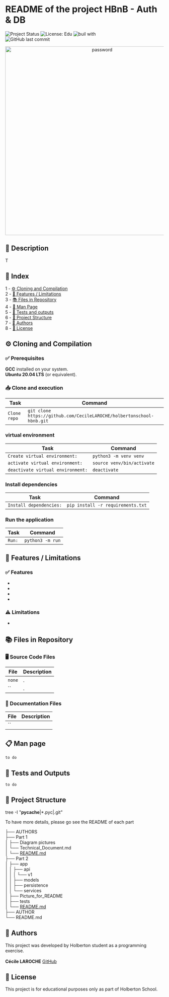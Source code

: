 # README of the project HBnB - Auth & DB

![Project Status](https://img.shields.io/badge/status-development-yellow)  ![License: Edu](https://img.shields.io/badge/license-Educational-lightgrey)  ![buil with](https://img.shields.io/badge/built_with-❤️‍🔥-df0000)\
![GitHub last commit](https://img.shields.io/github/last-commit/CecileLAROCHE/holbertonschool-hbnb?label=Last%20commit)

<p align="center"><img src="https://media3.giphy.com/media/v1.Y2lkPTc5MGI3NjExN3k2cWRwYWl6cGFmYzFocDAxOW5zdDd3d3N0MThwbG9iMTE4eDJ3aSZlcD12MV9pbnRlcm5hbF9naWZfYnlfaWQmY3Q9Zw/26BROFLJSFhP0cMGk/giphy.gif" alt="password" width="600"><!-- markdownlint-disable-line MD033 --></p>

## 📖 Description

T

## 🧭 Index

1 - [⚙️ Cloning and Compilation](#️-cloning-and-compilation)\
2 - [🚀 Features / Limitations](#-features--limitations)\
3 - [📚 Files in Repository](#-files-in-repository)\
4 - [📄 Man Page](#-man-page)\
5 - [🧪 Tests and outputs](#-tests-and-outputs)\
6 - [📁 Project Structure](#-project-structure)\
7 - [👥 Authors](#-authors)\
8 - [📜 License](#-license)

## ⚙️ Cloning and Compilation

### ✅ Prerequisites

**GCC** installed on your system.\
**Ubuntu 20.04 LTS** (or equivalent).

### 📥 Clone and execution

| Task |Command|
|--------------------------------------------|-------------------------------------------------------|
| `Clone repo` | `git clone https://github.com/CecileLAROCHE/holbertonschool-hbnb.git` |

### virtual environment

| Task |Command|
|--------------------------------------------|-------------------------------------------------------|
| `Create virtual environment:` | `python3 -m venv venv` |
| `activate virtual environment:` | `source venv/bin/activate` |
| `deactivate virtual environment:` | `deactivate` |

### Install dependencies

| Task |Command|
|--------------------------------------------|-------------------------------------------------------|
| `Install dependencies:` | `pip install -r requirements.txt` |

### Run the application

| Task |Command|
|--------------------------------------------|-------------------------------------------------------|
| `Run:` | `python3 -m run` |

## 🚀 Features / Limitations

### ✅ Features

*
*
*
*

### ⚠️ Limitations

*

## 📚 Files in Repository

### 🖥️ Source Code Files

| File                   | Description                                                                                         |
| ---------------------- | --------------------------------------------------------------------------------------------------- |
| `none`              | . |
| ``              | . |

### 📑 Documentation Files

| File                 | Description                                                       |
| -------------------- | ----------------------------------------------------------------- |
| `` |   |

## 📋 Man page

`to do`

## 🧪 Tests and Outputs

`to do`

## 📁 Project Structure

tree -I "**pycache**|*.pyc|.git"

To have more details, please go see the README of each part

├── AUTHORS\
├── Part 1\
│   ├── Diagram pictures\
│   └── Technical_Document.md\
│   └── [README.md](https://github.com/CecileLAROCHE/holbertonschool-hbnb/blob/main/Part_1/README.md)\
├── Part 2\
│   ├── app\
│   │   ├── api\
│   │   │   └── v1\
│   │   ├── models\
│   │   ├── persistence\
│   │   └── services\
│   ├── Picture_for_README\
│   ├── tests\
│   └── [README.md](https://github.com/CecileLAROCHE/holbertonschool-hbnb/blob/main/Part_2/README_part2.md)\
├── AUTHOR\
└── README.md

## 👥 Authors

This project was developed by Holberton student as a programming exercise.\
\
**Cécile LAROCHE** [GitHub](https://github.com/CecileLAROCHE)

## 📜 License

This project is for educational purposes only as part of Holberton School.
